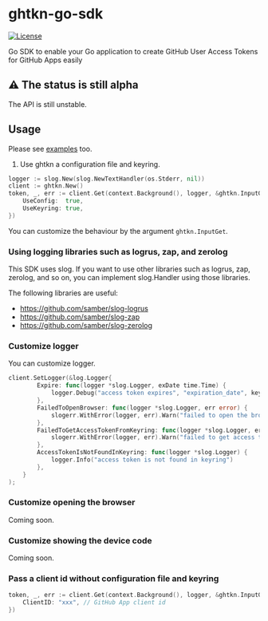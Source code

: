 # ghtkn-go-sdk

[![License](http://img.shields.io/badge/license-mit-blue.svg?style=flat-square)](https://raw.githubusercontent.com/suzuki-shunsuke/ghtkn-go-sdk/main/LICENSE)

Go SDK to enable your Go application to create GitHub User Access Tokens for GitHub Apps easily

## :warning: The status is still alpha

The API is still unstable.

## Usage

Please see [examples](examples) too.

1. Use ghtkn a configuration file and keyring.

```go
logger := slog.New(slog.NewTextHandler(os.Stderr, nil))
client := ghtkn.New()
token, _, err := client.Get(context.Background(), logger, &ghtkn.InputGet{
	UseConfig:  true,
	UseKeyring: true,
})
```

You can customize the behaviour by the argument `ghtkn.InputGet`.

### Using logging libraries such as logrus, zap, and zerolog

This SDK uses slog.
If you want to use other libraries such as logrus, zap, zerolog, and so on, you can implement slog.Handler using those libraries.

The following libraries are useful:

- https://github.com/samber/slog-logrus
- https://github.com/samber/slog-zap
- https://github.com/samber/slog-zerolog

### Customize logger

You can customize logger.

```go
client.SetLogger(&log.Logger{
		Expire: func(logger *slog.Logger, exDate time.Time) {
			logger.Debug("access token expires", "expiration_date", keyring.FormatDate(exDate))
		},
		FailedToOpenBrowser: func(logger *slog.Logger, err error) {
			slogerr.WithError(logger, err).Warn("failed to open the browser")
		},
		FailedToGetAccessTokenFromKeyring: func(logger *slog.Logger, err error) {
			slogerr.WithError(logger, err).Warn("failed to get access token from keyring")
		},
		AccessTokenIsNotFoundInKeyring: func(logger *slog.Logger) {
			logger.Info("access token is not found in keyring")
		},
	}
);
```

### Customize opening the browser

Coming soon.

### Customize showing the device code

Coming soon.

### Pass a client id without configuration file and keyring

```go
token, _, err := client.Get(context.Background(), logger, &ghtkn.InputGet{
    ClientID: "xxx", // GitHub App client id
})
```
